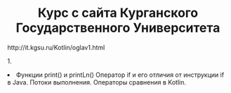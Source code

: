 <h1 align="center"; text-size="12px">Курс с сайта Курганского Государственного Университета</h1>
http://it.kgsu.ru/Kotlin/oglav1.html

1.<li>Функции print() и printLn()
Оператор if и его отличия от инструкции if в Java. Потоки выполнения.
Операторы сравнения в Kotlin.</li>
